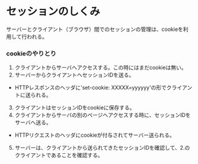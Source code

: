 # セッションのしくみ

サーバーとクライアント（ブラウザ）間でのセッションの管理は、cookieを利用して行われる。

### cookieのやりとり

1. クライアントからサーバへアクセスする。この時にはまだcookieは無い。
2. サーバーからクライアントへセッションIDを送る。
 - HTTPレスポンスのヘッダに'set-cookie: XXXXX=yyyyyy'の形でクライアントに送られる。
3. クライアントはセッションIDをcookieに保存する。
4. クライアントからサーバの別のページへアクセスする時に、セッションIDをサーバへ送る。
 - HTTPリクエストのヘッダにcookieが付与されてサーバー送られる。
5. サーバーは、クライアントから送られてきたセッションIDを確認して、2.のクライアントであることを確認する。
